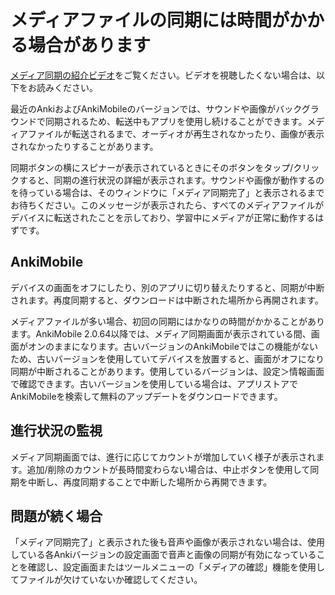 # メディアファイルの同期には時間がかかる場合があります

[メディア同期の紹介ビデオ](https://www.youtube.com/watch?v=phP9GGG-PxY&yt:cc=on)をご覧ください。ビデオを視聴したくない場合は、以下をお読みください。

最近のAnkiおよびAnkiMobileのバージョンでは、サウンドや画像がバックグラウンドで同期されるため、転送中もアプリを使用し続けることができます。メディアファイルが転送されるまで、オーディオが再生されなかったり、画像が表示されなかったりすることがあります。

同期ボタンの横にスピナーが表示されているときにそのボタンをタップ/クリックすると、同期の進行状況の詳細が表示されます。サウンドや画像が動作するのを待っている場合は、そのウィンドウに「メディア同期完了」と表示されるまでお待ちください。このメッセージが表示されたら、すべてのメディアファイルがデバイスに転送されたことを示しており、学習中にメディアが正常に動作するはずです。

## AnkiMobile

デバイスの画面をオフにしたり、別のアプリに切り替えたりすると、同期が中断されます。再度同期すると、ダウンロードは中断された場所から再開されます。

メディアファイルが多い場合、初回の同期にはかなりの時間がかかることがあります。AnkiMobile 2.0.64以降では、メディア同期画面が表示されている間、画面がオンのままになります。古いバージョンのAnkiMobileではこの機能がないため、古いバージョンを使用していてデバイスを放置すると、画面がオフになり同期が中断されることがあります。使用しているバージョンは、設定＞情報画面で確認できます。古いバージョンを使用している場合は、アプリストアでAnkiMobileを検索して無料のアップデートをダウンロードできます。

## 進行状況の監視

メディア同期画面では、進行に応じてカウントが増加していく様子が表示されます。追加/削除のカウントが長時間変わらない場合は、中止ボタンを使用して同期を中断し、再度同期することで中断した場所から再開できます。

## 問題が続く場合

「メディア同期完了」と表示された後も音声や画像が表示されない場合は、使用している各Ankiバージョンの設定画面で音声と画像の同期が有効になっていることを確認し、設定画面またはツールメニューの「メディアの確認」機能を使用してファイルが欠けていないか確認してください。